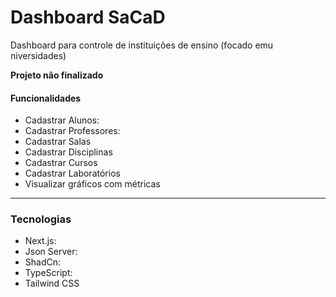 
# Dashboard SaCaD

Dashboard para controle de instituições de ensino (focado emu niversidades)

**Projeto não finalizado**

#### Funcionalidades
- Cadastrar Alunos:
- Cadastrar Professores:
- Cadastrar Salas
- Cadastrar Disciplinas
- Cadastrar Cursos
- Cadastrar Laboratórios
- Visualizar gráficos com métricas

---

### Tecnologias

- Next.js:
- Json Server:
- ShadCn:
- TypeScript:
- Tailwind CSS